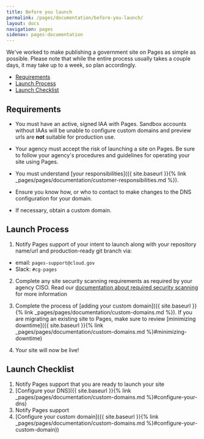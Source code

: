 ```yaml
---
title: Before you launch
permalink: /pages/documentation/before-you-launch/
layout: docs
navigation: pages
sidenav: pages-documentation
---
```


We've worked to make publishing a government site on Pages as simple as possible. Please note that while the entire process usually takes a couple days, it may take up to a week, so plan accordingly.

- [Requirements](#requirements)
- [Launch Process](#launch-process)
- [Launch Checklist](#launch-checklist)

## Requirements
- You must have an active, signed IAA with Pages. Sandbox accounts without IAAs will be unable to configure custom domains and preview urls are **not** suitable for production use.

- Your agency must accept the risk of launching a site on Pages. Be sure to follow your agency's procedures and guidelines for operating your site using Pages.

- You must understand [your responsibilities]({{ site.baseurl }}{% link _pages/pages/documentation/customer-responsibilities.md %}).

- Ensure you know how, or who to contact to make changes to the DNS configuration for your domain.

- If necessary, obtain a custom domain.

## Launch Process
1. Notify Pages support of your intent to launch along with your repository name/url and production-ready git branch via:
- email: `pages-support@cloud.gov`
- Slack: `#cg-pages`

2. Complete any site security scanning requirements as required by your agency CISO. Read our [documentation about required security scanning]({{site.baseurl}}/pages/documentation/external-tools-and-resources/#scanning-tools) for more information

3. Complete the process of [adding your custom domain]({{ site.baseurl }}{% link _pages/pages/documentation/custom-domains.md %}). If you are migrating an existing site to Pages, make sure to review [minimizing downtime]({{ site.baseurl }}{% link _pages/pages/documentation/custom-domains.md %}#minimizing-downtime)

4. Your site will now be live!

## Launch Checklist

1. Notify Pages support that you are ready to launch your site
2. [Configure your DNS]({{ site.baseurl }}{% link _pages/pages/documentation/custom-domains.md %}#configure-your-dns)
3. Notify Pages support
4. [Configure your custom domain]({{ site.baseurl }}{% link _pages/pages/documentation/custom-domains.md %}#configure-your-custom-domain))